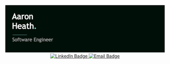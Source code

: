 <div id="header" align="center">
    <img src="https://raw.githubusercontent.com/Aaron-Heath/Aaron-Heath/main/img/README%20Banner.png">  
</div>

<div id="badges" align="center">
    <a href="https://www.linkedin.com/in/aaron-heath-2b0a5510b/" target="_blank" rel="noopener noreferrer" >
        <img src="https://img.shields.io/badge/LinkedIn-blue?logo=linkedin&logoColor=white" alt="LinkedIn Badge">
    </a>
        <a href="mailto:aaron.heath5447@gmail.com" target="_blank" rel="noopener noreferrer" >
        <img src="https://img.shields.io/badge/Email-red?logo=gmail&logoColor=white" alt="Email Badge">
    </a>
</div>


<!--
**Aaron-Heath/Aaron-Heath** is a ✨ _special_ ✨ repository because its `README.md` (this file) appears on your GitHub profile.

Here are some ideas to get you started:

- 🔭 I’m currently working on ...
- 🌱 I’m currently learning ...
- 👯 I’m looking to collaborate on ...
- 🤔 I’m looking for help with ...
- 💬 Ask me about ...
- 📫 How to reach me: ...
- 😄 Pronouns: ...
- ⚡ Fun fact: ...
-->
